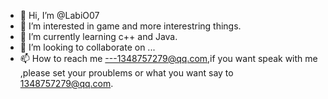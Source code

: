 - 👋 Hi, I’m @LabiO07
- 👀 I’m interested in game and more interestring things.
- 🌱 I’m currently learning c++ and Java.
- 💞️ I’m looking to collaborate on ...
- 📫 How to reach me ---1348757279@qq.com,if you want speak with me ,please set your proublems or what you want say to 1348757279@qq.com.

<!---
LabiO07/LabiO07 is a ✨ special ✨ repository because its `README.md` (this file) appears on your GitHub profile.
You can click the Preview link to take a look at your changes.
--->
